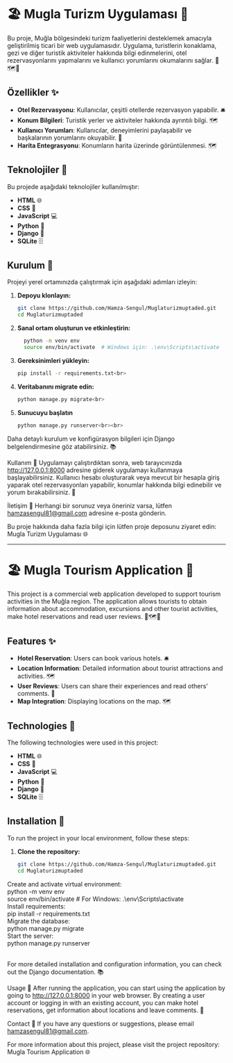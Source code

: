# 🏖️ Mugla Turizm Uygulaması 🌟

Bu proje, Muğla bölgesindeki turizm faaliyetlerini desteklemek amacıyla geliştirilmiş ticari bir web uygulamasıdır. Uygulama, turistlerin konaklama, gezi ve diğer turistik aktiviteler hakkında bilgi edinmelerini, otel rezervasyonlarını yapmalarını ve kullanıcı yorumlarını okumalarını sağlar. 🏨🗺️📣

## Özellikler ✨
- **Otel Rezervasyonu**: Kullanıcılar, çeşitli otellerde rezervasyon yapabilir. 🛎️
- **Konum Bilgileri**: Turistik yerler ve aktiviteler hakkında ayrıntılı bilgi. 🗺️
- **Kullanıcı Yorumları**: Kullanıcılar, deneyimlerini paylaşabilir ve başkalarının yorumlarını okuyabilir. 📝
- **Harita Entegrasyonu**: Konumların harita üzerinde görüntülenmesi. 🗺️

## Teknolojiler 🚀
Bu projede aşağıdaki teknolojiler kullanılmıştır:
- **HTML** 🌐
- **CSS** 🎨
- **JavaScript** 💻
- **Python** 🐍
- **Django** 🚀
- **SQLite** 🗄️

## Kurulum 🔧
Projeyi yerel ortamınızda çalıştırmak için aşağıdaki adımları izleyin:

1. **Depoyu klonlayın:**
   ```bash
   git clone https://github.com/Hamza-Sengul/Muglaturizmuptaded.git
   cd Muglaturizmuptaded
2. **Sanal ortam oluşturun ve etkinleştirin:**
   ```bash
     python -m venv env  
     source env/bin/activate  # Windows için: .\env\Scripts\activate  
4. **Gereksinimleri yükleyin:**
   ```bash
   pip install -r requirements.txt<br>
5. **Veritabanını migrate edin:**
   ```bash
   python manage.py migrate<br>
6. **Sunucuyu başlatın**
   ```bash
   python manage.py runserver<br><br>

Daha detaylı kurulum ve konfigürasyon bilgileri için Django belgelendirmesine göz atabilirsiniz. 📚

Kullanım 🏁
Uygulamayı çalıştırdıktan sonra, web tarayıcınızda http://127.0.0.1:8000 adresine giderek uygulamayı kullanmaya başlayabilirsiniz. Kullanıcı hesabı oluşturarak veya mevcut bir hesapla giriş yaparak otel rezervasyonları yapabilir, konumlar hakkında bilgi edinebilir ve yorum bırakabilirsiniz. 🎉


İletişim 📧
Herhangi bir sorunuz veya öneriniz varsa, lütfen hamzasengul81@gmail.com adresine e-posta gönderin.

Bu proje hakkında daha fazla bilgi için lütfen proje deposunu ziyaret edin: Mugla Turizm Uygulaması 🌐



****************


# 🏖️ Mugla Tourism Application 🌟

This project is a commercial web application developed to support tourism activities in the Muğla region. The application allows tourists to obtain information about accommodation, excursions and other tourist activities, make hotel reservations and read user reviews. 🏨🗺️📣

## Features ✨
- **Hotel Reservation**: Users can book various hotels. 🛎️
- **Location Information**: Detailed information about tourist attractions and activities. 🗺️
- **User Reviews**: Users can share their experiences and read others' comments. 📝
- **Map Integration**: Displaying locations on the map. 🗺️

## Technologies 🚀
The following technologies were used in this project:
- **HTML** 🌐
- **CSS** 🎨
- **JavaScript** 💻
- **Python** 🐍
- **Django** 🚀
- **SQLite** 🗄️

## Installation 🔧
To run the project in your local environment, follow these steps:

1. **Clone the repository:**
   ```bash
   git clone https://github.com/Hamza-Sengul/Muglaturizmuptaded.git
   cd Muglaturizmuptaded
Create and activate virtual environment: <br>
  python -m venv env<br>
  source env/bin/activate # For Windows: .\env\Scripts\activate<br>
Install requirements:<br>
  pip install -r requirements.txt<br>
Migrate the database:<br>
  python manage.py migrate<br>
Start the server:<br>
  python manage.py runserver<br><br>

For more detailed installation and configuration information, you can check out the Django documentation. 📚

Usage 🏁
After running the application, you can start using the application by going to http://127.0.0.1:8000 in your web browser. By creating a user account or logging in with an existing account, you can make hotel reservations, get information about locations and leave comments. 🎉


Contact 📧
If you have any questions or suggestions, please email hamzasengul81@gmail.com.

For more information about this project, please visit the project repository: Mugla Tourism Application 🌐
